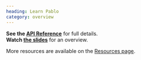 ```yaml
--- 
heading: Learn Pablo
category: overview
---
```


**See the [API Reference][api]** for full details.  
**Watch [the slides][slides]** for an overview.

More resources are available on the [Resources page][resources].

[api]: /api/
[slides]: http://slides.pablojs.com
[resources]: /resources/